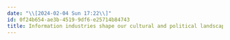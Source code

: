 ```yaml
---
date: "\\[2024-02-04 Sun 17:22\\]"
id: 0f24b654-ae3b-4519-9df6-e25714b84743
title: Information industries shape our cultural and political landscape
---
```


